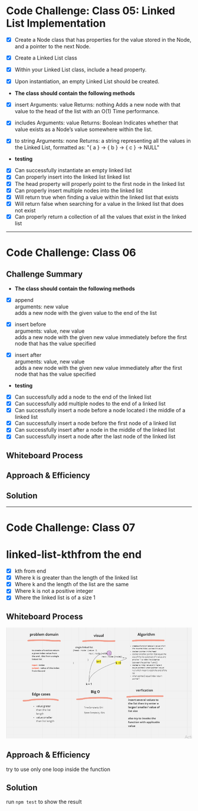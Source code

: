 # Code Challenge: Class 05: Linked List Implementation  


- [x] Create a Node class that has properties for the value stored in the Node, and a pointer to the next Node.

- [x] Create a Linked List class
- [x] Within your Linked List class, include a head property.
- [x] Upon instantiation, an empty Linked List should be created.   


* **The class should contain the following methods**
- [x] insert
      Arguments: value
      Returns: nothing
      Adds a new node with that value to the head of the list with an O(1) Time performance.
- [x] includes
      Arguments: value
      Returns: Boolean
      Indicates whether that value exists as a Node’s value somewhere within the list.
- [x] to string
      Arguments: none
      Returns: a string representing all the values in the Linked List, formatted as:
"{ a } -> { b } -> { c } -> NULL"     


* **testing**

- [x] Can successfully instantiate an empty linked list  
- [x] Can properly insert into the linked list  linked list  
- [x] The head property will properly point to the first node in the linked list  
- [x] Can properly insert multiple nodes into the linked list  
- [x] Will return true when finding a value within the linked list that exists  
- [x] Will return false when searching for a value in the linked list that does not exist  
- [x] Can properly return a collection of all the values that exist in the linked list   

--------------------

# Code Challenge: Class 06   




## Challenge Summary   

* **The class should contain the following methods**   

- [x] append   
arguments: new value   
adds a new node with the given value to the end of the list   
- [x] insert before   
arguments: value, new value   
adds a new node with the given new value immediately before the first node that has the value specified   
- [x] insert after   
arguments: value, new value   
adds a new node with the given new value immediately after the first node that has the value specified   


* **testing**   
 
- [x] Can successfully add a node to the end of the linked list  
- [x] Can successfully add multiple nodes to the end of a linked list  
- [x] Can successfully insert a node before a node located i the middle of a linked list  
- [x] Can successfully insert a node before the first node of a linked list  
- [x] Can successfully insert after a node in the middle of the linked list  
- [x] Can successfully insert a node after the last node of the linked list  
## Whiteboard Process
<!-- Embedded whiteboard image -->

## Approach & Efficiency
<!-- What approach did you take? Why? What is the Big O space/time for this approach? -->

## Solution
<!-- Show how to run your code, and examples of it in action -->



-------------------------
# Code Challenge: Class 07

# linked-list-kthfrom the end 
- [x] kth from end
- [x] Where k is greater than the length of the linked list
- [x] Where k and the length of the list are the same
- [x] Where k is not a positive integer
- [x] Where the linked list is of a size 1  
## Whiteboard Process
![kth](./assets/challeng7.PNG)

## Approach & Efficiency

try to use only one loop inside the function 

## Solution
run `npm test` to show the result
